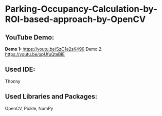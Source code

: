 # Parking-Occupancy-Calculation-by-ROI-based-approach-by-OpenCV

## YouTube Demo:

<b>Demo 1:</b>  https://youtu.be/SzC1e2sK490
Demo 2:  https://youtu.be/opUfuQteBIE

## Used IDE:

Thonny

## Used Libraries and Packages:

OpenCV, Pickle, NumPy
